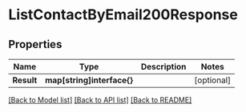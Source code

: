 # ListContactByEmail200Response

## Properties

Name | Type | Description | Notes
------------ | ------------- | ------------- | -------------
**Result** | **map[string]interface{}** |  |[optional] 

[[Back to Model list]](../README.md#documentation-for-models) [[Back to API list]](../README.md#documentation-for-api-endpoints) [[Back to README]](../README.md)


